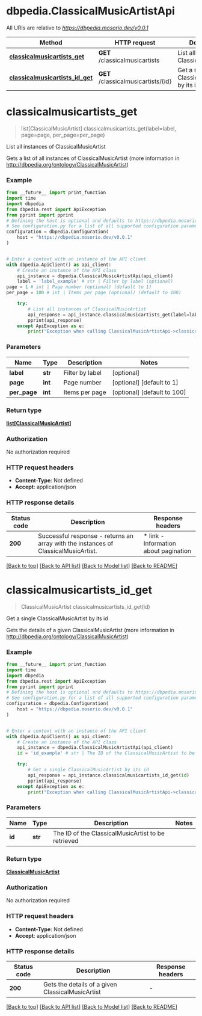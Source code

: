 # dbpedia.ClassicalMusicArtistApi

All URIs are relative to *https://dbpedia.mosorio.dev/v0.0.1*

Method | HTTP request | Description
------------- | ------------- | -------------
[**classicalmusicartists_get**](ClassicalMusicArtistApi.md#classicalmusicartists_get) | **GET** /classicalmusicartists | List all instances of ClassicalMusicArtist
[**classicalmusicartists_id_get**](ClassicalMusicArtistApi.md#classicalmusicartists_id_get) | **GET** /classicalmusicartists/{id} | Get a single ClassicalMusicArtist by its id


# **classicalmusicartists_get**
> list[ClassicalMusicArtist] classicalmusicartists_get(label=label, page=page, per_page=per_page)

List all instances of ClassicalMusicArtist

Gets a list of all instances of ClassicalMusicArtist (more information in http://dbpedia.org/ontology/ClassicalMusicArtist)

### Example

```python
from __future__ import print_function
import time
import dbpedia
from dbpedia.rest import ApiException
from pprint import pprint
# Defining the host is optional and defaults to https://dbpedia.mosorio.dev/v0.0.1
# See configuration.py for a list of all supported configuration parameters.
configuration = dbpedia.Configuration(
    host = "https://dbpedia.mosorio.dev/v0.0.1"
)


# Enter a context with an instance of the API client
with dbpedia.ApiClient() as api_client:
    # Create an instance of the API class
    api_instance = dbpedia.ClassicalMusicArtistApi(api_client)
    label = 'label_example' # str | Filter by label (optional)
page = 1 # int | Page number (optional) (default to 1)
per_page = 100 # int | Items per page (optional) (default to 100)

    try:
        # List all instances of ClassicalMusicArtist
        api_response = api_instance.classicalmusicartists_get(label=label, page=page, per_page=per_page)
        pprint(api_response)
    except ApiException as e:
        print("Exception when calling ClassicalMusicArtistApi->classicalmusicartists_get: %s\n" % e)
```

### Parameters

Name | Type | Description  | Notes
------------- | ------------- | ------------- | -------------
 **label** | **str**| Filter by label | [optional] 
 **page** | **int**| Page number | [optional] [default to 1]
 **per_page** | **int**| Items per page | [optional] [default to 100]

### Return type

[**list[ClassicalMusicArtist]**](ClassicalMusicArtist.md)

### Authorization

No authorization required

### HTTP request headers

 - **Content-Type**: Not defined
 - **Accept**: application/json

### HTTP response details
| Status code | Description | Response headers |
|-------------|-------------|------------------|
**200** | Successful response - returns an array with the instances of ClassicalMusicArtist. |  * link - Information about pagination <br>  |

[[Back to top]](#) [[Back to API list]](../README.md#documentation-for-api-endpoints) [[Back to Model list]](../README.md#documentation-for-models) [[Back to README]](../README.md)

# **classicalmusicartists_id_get**
> ClassicalMusicArtist classicalmusicartists_id_get(id)

Get a single ClassicalMusicArtist by its id

Gets the details of a given ClassicalMusicArtist (more information in http://dbpedia.org/ontology/ClassicalMusicArtist)

### Example

```python
from __future__ import print_function
import time
import dbpedia
from dbpedia.rest import ApiException
from pprint import pprint
# Defining the host is optional and defaults to https://dbpedia.mosorio.dev/v0.0.1
# See configuration.py for a list of all supported configuration parameters.
configuration = dbpedia.Configuration(
    host = "https://dbpedia.mosorio.dev/v0.0.1"
)


# Enter a context with an instance of the API client
with dbpedia.ApiClient() as api_client:
    # Create an instance of the API class
    api_instance = dbpedia.ClassicalMusicArtistApi(api_client)
    id = 'id_example' # str | The ID of the ClassicalMusicArtist to be retrieved

    try:
        # Get a single ClassicalMusicArtist by its id
        api_response = api_instance.classicalmusicartists_id_get(id)
        pprint(api_response)
    except ApiException as e:
        print("Exception when calling ClassicalMusicArtistApi->classicalmusicartists_id_get: %s\n" % e)
```

### Parameters

Name | Type | Description  | Notes
------------- | ------------- | ------------- | -------------
 **id** | **str**| The ID of the ClassicalMusicArtist to be retrieved | 

### Return type

[**ClassicalMusicArtist**](ClassicalMusicArtist.md)

### Authorization

No authorization required

### HTTP request headers

 - **Content-Type**: Not defined
 - **Accept**: application/json

### HTTP response details
| Status code | Description | Response headers |
|-------------|-------------|------------------|
**200** | Gets the details of a given ClassicalMusicArtist |  -  |

[[Back to top]](#) [[Back to API list]](../README.md#documentation-for-api-endpoints) [[Back to Model list]](../README.md#documentation-for-models) [[Back to README]](../README.md)

